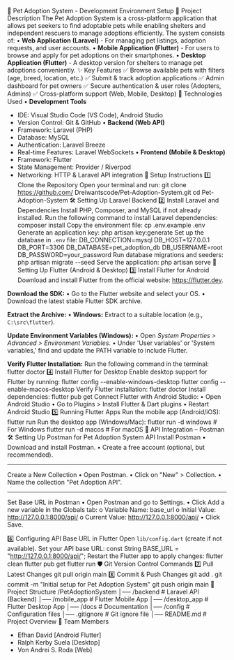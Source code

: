 🐾 Pet Adoption System - Development Environment Setup
📌 Project Description
The Pet Adoption System is a cross-platform application that allows pet seekers to find adoptable pets while enabling shelters and independent rescuers to manage adoptions efficiently. The system consists of:
• **Web Application (Laravel)** - For managing pet listings, adoption requests, and user accounts.
• **Mobile Application (Flutter)** - For users to browse and apply for pet adoptions on their smartphones.
• **Desktop Application (Flutter)** - A desktop version for shelters to manage pet adoptions conveniently.
✨ Key Features
✅ Browse available pets with filters (age, breed, location, etc.)
✅ Submit & track adoption applications
✅ Admin dashboard for pet owners
✅ Secure authentication & user roles (Adopters, Admins)
✅ Cross-platform support (Web, Mobile, Desktop)
🔧 Technologies Used
• **Development Tools**
  - IDE: Visual Studio Code (VS Code), Android Studio
  - Version Control: Git & GitHub
• **Backend (Web API)**
  - Framework: Laravel (PHP)
  - Database: MySQL
  - Authentication: Laravel Breeze
  - Real-time Features: Laravel WebSockets
• **Frontend (Mobile & Desktop)**
  - Framework: Flutter
  - State Management: Provider / Riverpod
  - Networking: HTTP & Laravel API integration
🚀 Setup Instructions
1️⃣ Clone the Repository
Open your terminal and run:
git clone https://github.com/ Dreiwantscode/Pet-Adoption-System.git
cd Pet-Adoption-System
🛠 Setting Up Laravel Backend
2️⃣ Install Laravel and Dependencies
Install PHP, Composer, and MySQL if not already installed.
Run the following command to install Laravel dependencies:
composer install
Copy the environment file:
cp .env.example .env
Generate an application key:
php artisan key:generate
Set up the database in `.env` file:
DB_CONNECTION=mysql
DB_HOST=127.0.0.1
DB_PORT=3306
DB_DATABASE=pet_adoption_db
DB_USERNAME=root
DB_PASSWORD=your_password
Run database migrations and seeders:
php artisan migrate --seed
Serve the application:
php artisan serve
📱 Setting Up Flutter (Android & Desktop)
3️⃣ Install Flutter for Android
Download and install Flutter from the official website: https://flutter.dev.

**Download the SDK:**
• Go to the Flutter website and select your OS.
• Download the latest stable Flutter SDK archive.

**Extract the Archive:**
• **Windows:** Extract to a suitable location (e.g., `C:\src\flutter`).

**Update Environment Variables (Windows):**
• Open *System Properties > Advanced > Environment Variables*.
• Under 'User variables' or 'System variables,' find and update the PATH variable to include Flutter.

**Verify Flutter Installation:**
Run the following command in the terminal:
flutter doctor
4️⃣ Install Flutter for Desktop
Enable desktop support for Flutter by running:
flutter config --enable-windows-desktop
flutter config --enable-macos-desktop
Verify Flutter installation:
flutter doctor
Install dependencies:
flutter pub get
Connect Flutter with Android Studio:
• Open Android Studio
• Go to Plugins > Install Flutter & Dart plugins
• Restart Android Studio
5️⃣ Running Flutter Apps
Run the mobile app (Android/iOS):
flutter run
Run the desktop app (Windows/Mac):
flutter run -d windows  # For Windows
flutter run -d macos    # For macOS
🔄 API Integration – Postman
🛠 Setting Up Postman for Pet Adoption System API
Install Postman
•	Download and install Postman.
•	Create a free account (optional, but recommended).
________________________________________
Create a New Collection
•	Open Postman.
•	Click on "New" > Collection.
•	Name the collection "Pet Adoption API".
________________________________________
Set Base URL in Postman
•	Open Postman and go to Settings.
•	Click Add a new variable in the Globals tab:
o	Variable Name: base_url
o	Initial Value: http://127.0.0.1:8000/api/
o	Current Value: http://127.0.0.1:8000/api/
•	Click Save.


6️⃣ Configuring API Base URL in Flutter
Open `lib/config.dart` (create if not available).
Set your API base URL:
const String BASE_URL = "http://127.0.0.1:8000/api/";
Restart the Flutter app to apply changes:
flutter clean
flutter pub get
flutter run
🛡 Git Version Control Commands
7️⃣ Pull Latest Changes
git pull origin main
8️⃣ Commit & Push Changes
git add .
git commit -m "Initial setup for Pet Adoption System"
git push origin main
📂 Project Structure
/PetAdoptionSystem
│── /backend        # Laravel API (Backend)
│── /mobile_app     # Flutter Mobile App
│── /desktop_app    # Flutter Desktop App
│── /docs           # Documentation
│── /config         # Configuration files
│── .gitignore      # Git ignore file
│── README.md       # Project Overview
👥 Team Members
-	Efhan David [Android Flutter]
-	Ralph Kerby Suela [Desktop]
-	Von Andrei S. Roda [Web]

